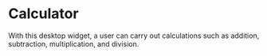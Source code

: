 # Calculator
With this desktop widget, a user can carry out calculations such as addition, subtraction, multiplication, and division.
